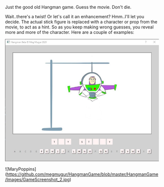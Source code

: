 Just the good old Hangman game. Guess the movie. Don't die.

Wait..there's a twist! Or let's call it an enhancement? Hmm..I'll let you decide. The actual stick figure is replaced with a character or prop from the movie, to act as a hint. So as you keep making wrong guesses, you reveal more and more of the character. Here are a couple of examples:

![BuzzLightyear](https://github.com/megmugur/HangmanGame/blob/master/HangmanGame/Images/GameScreenshot_1.jpg)

![MaryPoppins]
(https://github.com/megmugur/HangmanGame/blob/master/HangmanGame/Images/GameScreenshot_2.jpg)